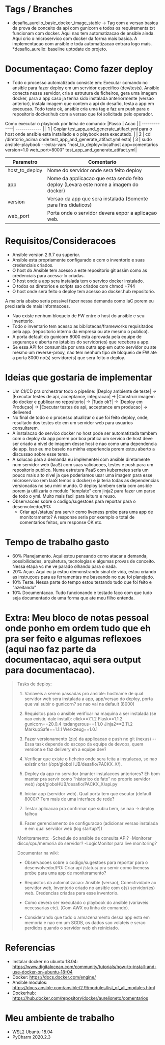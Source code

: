 # Tags / Branches
* desafio_aurelio_basic_docker_image_stable -> Tag com a versao basica da prova de conceito da api com gunicorn e todos os requirements.txt funcionam com docker. Aqui nao tem automatizacao de ansible ainda. Aqui crio o microservico com docker da forma mais basica. A implementacao com ansible e toda automatizacao entrara logo mais.
*desafio_aurelio: baseline uptodate do projeto.

# Documentaçao: Como fazer deploy 
* Todo o processo automatizado consiste em: Executar comando no ansible para fazer deploy em um servidor especifico (dev/tests). Ansible conecta nesse servidor, cria a estrutura de ficheiros, gera uma imagem docker, para a app caso ja tenha sido instalada anteriormente (versao anterior), instala imagem que contem a api do desafio, testa a app em execucao. Todo teste ok, ansible cria uma tag e faz um push para o repositorio docker.hub com a versao que foi solicitada pelo operador.

Como executar o playbook por linha de comando:
|Passo | Acao |
| -------------| ------------- |
| 1 | Copiar test_app_and_generate_atifact.yml para o host onde ansible esta installado e o playbook sera executado. |
| 2 | cd /diretorio_acima onde test_app_and_generate_atifact.yml esta|
| 3 | sudo ansible-playbook --extra-vars "host_to_deploy=localhost app=comentarios version=1.0 web_port=8000" test_app_and_generate_atifact.yml|

|Parametro|Comentario|
|---|---|
|host_to_deploy|Nome do servidor onde sera feito deploy|
|app|Nome da applicacao que esta sendo feito deploy (Levara este nome a imagem do docker)|
|version|Versao da app que sera instalada (Somente para fins didaticos)|
|web_port|Porta onde o servidor devera expor a aplicaçao web.|

# Requisitos/Consideracoes
* Ansible version 2.9.7 ou superior.
* Ansible esta propriamente configurado e com o inventorio e suas credenciais criados.
* O host do Ansible tem acesso a este repositorio git assim como as credenciais para acessa-lo criadas.
* O host onde a app sera instalada tem o servico docker instalado.
* O todos os diretorios e scripts sao criados com chmod +744
* O host onde sera feito o deploy tem acesso ao docker.hub repositorio.

A maioria abaixo seria possivel fazer nessa demanda como IaC porem eu precisaria de mais informacoes.

* Nao existe nenhum bloqueio de FW entre o host do ansible e seu inventorio.
* Todo o inventario tem acesso as bibliotecas/frameworks requisitados pela app. (repositorio interno da empresa ou ate mesmo o publico).
* A porta default do gunicorn 8000 esta aprovada pela equipe de segurança e aberta no iptables do servidor(es) que recebera a app.
* Se essa API for consumida por uma outra app em outro servidor ou ate mesmo um reverse-proxy, nao tem nenhum tipo de bloqueio de FW ate a porta 8000 no(s) servidore(s) que sera feito o deploy.

# Ideias que gostaria de implementar
* Um CI/CD pra orchestrar todo o pipeline:
|Deploy ambiente de teste| -> |Executar testes de api, acceptance, integracao| -> |Construir imagem do docker e publicar no repositorio| -> |Tudo ok?| -> |Deploy em Produçao| -> |Executar testes de api, acceptance em producao| -> delivered
* No final de todo o o processo atualizar o que foi feito deploy, onde, resultado dos testes etc em um servidor web para usuarios consultarem.
* A instalacao do servico docker no host pode ser automatizada tambem com o deploy da app porem por boa pratica um servico de host deve ser criado a nivel de imagem desse host e nao como uma dependencia de app. Isso eu me baseio na minha experiencia porem estou aberto a discussao sobre esse tema.
* A solucao para a demanda eu implementei com ansible diretamente num servidor web (IaaS) com suas validacoes, testes e push para um repositorio publico.
  Numa estrutura PaaS com kubernetes seria um pouco mais alto nivel ja que poderiamos usar uma imagem para esse microservico (em IaaS temos o docker) e ja teria todas as dependencias versionadas no seu mini mundo. O deploy tambem
  seria com ansible porem ja utilizaria o modulo "template" com jinja2 para fazer um parse de todo o yml. Muito mais facil para leitura e reuso.
* Observacoes sobre o codigo/sugestoes para reportar para o desenvolvedor/PO: 
   - Criar api /status/ pra servir como liveness probe para uma app de monitoramento? A response seria por exemplo o total de comentarios feitos, um response OK etc.

# Tempo de trabalho gasto
- 60% Planejamento. Aqui estou pensando como atacar a demanda, possibilidades, arquitetura, tecnologias e algumas provas de conceito. Nessa etapa vc me ve parado olhando para o nada.
- 20% Açao. Aqui eu ja estou demonstrando sinal de vida, estou criando as instruçoes para as ferramentas me baseando no que foi planejado.
- 10% Teste. Nessa parte do tempo estou testando tudo que foi feito e "azeitando" 
- 10% Documentacao. Tudo funcionando e testado faço com que tudo seja documentado de uma forma que ate meu filho entenda.

# Extra: Meu bloco de notas pessoal onde ponho em ordem tudo que eh pra ser feito e algumas reflexoes (aqui nao faz parte da documentacao, aqui sera output para documentacao).
> Tasks de deploy:
>	1. Variaveis a serem passadas pro ansible: 
>		hostname de qual servidor web sera instalada a app, 
>		app/versao do deploy, 
>		porta que vai subir o gunicorn? se nao vai na default (8000) 
>		
>	2. Requisitos para o ansible verificar na maquina a ser instalada (se nao existir, dale install):
>		click==7.1.2
>		Flask==1.1.2
>		gunicorn==20.0.4
>		itsdangerous==1.1.0
>		Jinja2==2.11.2
>		MarkupSafe==1.1.1
>		Werkzeug==1.0.1
>		
>	3. Fazer versionamento (zip) da applicacao e push no git (nexus) -- Essa task depende do escopo da equipe de devops, quem versiona e faz delivery eh a equipe dev?
>	4. Verificar que existe o ficheiro onde sera feita a instalacao, se nao existir criar (/opt/globoHUB/desafio/PACKX_X/).
>	5. Deploy da app no servidor (manter instalacoes anteriores? Eh bom manter pra servir como "historico de fato" no proprio servidor web) /opt/globoHUB/desafio/PACKX_X/api.py
>	6. Iniciar app (servidor web). Qual porta tem que escutar (default 8000)? Tem mais de uma interface de rede?
>	7. Testar aplicacao pra confirmar que subiu bem, se nao -> deploy falhou
>	8. Fazer gerenciamento de configuracao (adicionar versao instalada e em qual servidor web (log startup?))
>	
> Monitoramento:
> -Schedule do ansible de consulta API?
> -Monitorar disco/cpu/memoria do servidor? 
> -LogicMonitor para live monitoring?
> 
> Documentar na wiki:
> - Observacoes sobre o codigo/sugestoes para reportar para o desenvolvedor/PO: 
>     Criar api /status/ pra servir como liveness probe para uma app de monitoramento?
>
> - Requisitos da automatizacao: Ansible (versao), Conectividade ao servidor web, Inventorio criado no ansible com o(s) servidor(es) web. Credencias criadas para esse inventorio.
> - Como devera ser executado o playbook do ansible (variaveis necessarias etc). (Com AWX ou linha de comando).
> - Considerando que todo o armazenamento dessa app esta em memoria e nao em um SGDB, os dados sao volateis e serao perdidos quando o servidor web eh reiniciado.

# Referencias
- Instalar docker no ubuntu 18.04: https://www.digitalocean.com/community/tutorials/how-to-install-and-use-docker-on-ubuntu-18-04
- Docker: https://docs.docker.com/engine/
- Ansible modulos: https://docs.ansible.com/ansible/2.9/modules/list_of_all_modules.html
- Dockerhub: https://hub.docker.com/repository/docker/aurelioneto/comentarios

# Meu ambiente de trabalho
- WSL2 Ubuntu 18.04
- PyCharm 2020.2.3
